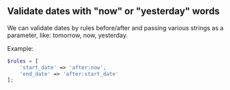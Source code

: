 ## Validate dates with "now" or "yesterday" words

We can validate dates by rules before/after and passing various strings as a parameter, like: tomorrow, now, yesterday.

Example:

```php
$rules = [
    'start_date' => 'after:now',
    'end_date' => 'after:start_date'
];
```
